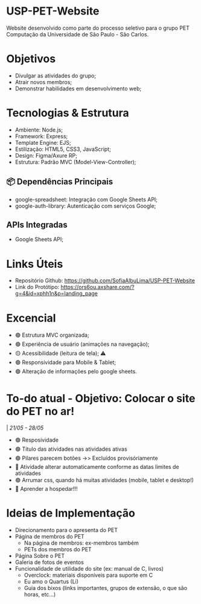 # USP-PET-Website
Website desenvolvido como parte do processo seletivo para o grupo PET Computação da Universidade de São Paulo - São Carlos.

# Objetivos
- Divulgar as atividades do grupo;
- Atrair novos membros;
- Demonstrar habilidades em desenvolvimento web; 

# Tecnologias & Estrutura
- Ambiente: Node.js;
- Framework: Express;
- Template Engine: EJS;
- Estilização: HTML5, CSS3, JavaScript;
- Design: Figma/Axure RP;
- Estrutura: Padrão MVC (Model-View-Controller);

## 📦 Dependências Principais
- google-spreadsheet: Integração com Google Sheets API;
- google-auth-library: Autenticação com serviços Google;

## APIs Integradas
- Google Sheets API;

# Links Úteis
- Repositório Github: https://github.com/SofiaAlbuLima/USP-PET-Website
- Link do Protótipo: https://ors6ou.axshare.com/?g=4&id=xphh1n&p=landing_page

# Excencial
- 🟢 Estrutura MVC organizada;
- 🟢 Experiência de usuário (animações na navegação);
- 🟡 Acessibilidade (leitura de tela); ⚠️
- 🟢 Responsividade para Mobile & Tablet;
- 🟢 Alteração de informações pelo google sheets.
    
# To-do atual - Objetivo: Colocar o site do PET no ar!
| *21/05 - 28/05*
- 🟢 Resposividade
- 🟢 Título das atividades nas atividades ativas
- 🟢 Pilares parecem botões ->> Excluídos provisóriamente
- 🔴 Atividade alterar automaticamente conforme as datas limites de atividades
- 🟢 Arrumar css, quando há muitas atividades (mobile, tablet e desktop!)
- 🔴 Aprender a hospedar!!!


# Ideias de Implementação
- Direcionamento para o apresenta do PET
- Página de membros do PET
    - Na página de membros: ex-membros também
    - PETs dos membros do PET
- Página Sobre o PET
- Galeria de fotos de eventos
- Funcionalidade de utilidade do site (ex: manual de C, livros)
    - Overclock: materiais disponíveis para suporte em C
    - Eu amo o Quartus (Li)
    - Guia dos bixos (links importantes, grupos de extensão, o que são horas, etc...)